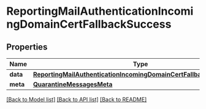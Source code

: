 # ReportingMailAuthenticationIncomingDomainCertFallbackSuccess

## Properties
Name | Type | Description | Notes
------------ | ------------- | ------------- | -------------
**data** | [**ReportingMailAuthenticationIncomingDomainCertFallbackSuccessData**](ReportingMailAuthenticationIncomingDomainCertFallbackSuccessData.md) |  | [optional] 
**meta** | [**QuarantineMessagesMeta**](QuarantineMessagesMeta.md) |  | [optional] 

[[Back to Model list]](../README.md#documentation-for-models) [[Back to API list]](../README.md#documentation-for-api-endpoints) [[Back to README]](../README.md)

